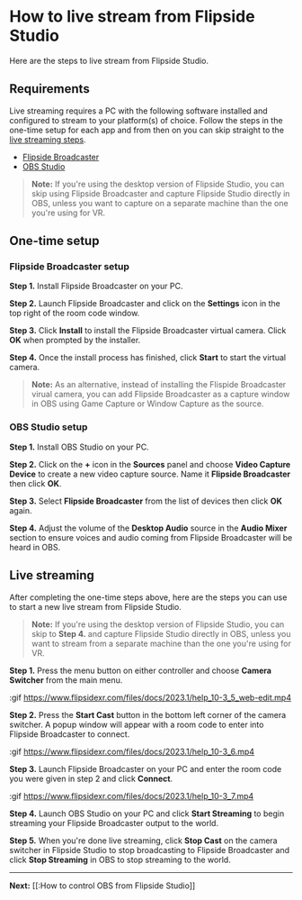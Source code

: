 # How to live stream from Flipside Studio

Here are the steps to live stream from Flipside Studio.

## Requirements

Live streaming requires a PC with the following software installed and configured to stream to your platform(s) of choice. Follow the steps in the one-time setup for each app and from then on you can skip straight to the [live streaming steps](#live-streaming).

- [Flipside Broadcaster](/docs/broadcaster)
- [OBS Studio](https://obsproject.com/)

> **Note:** If you're using the desktop version of Flipside Studio, you can skip using Flipside Broadcaster and capture Flipside Studio directly in OBS, unless you want to capture on a separate machine than the one you're using for VR.

## One-time setup

### Flipside Broadcaster setup

**Step 1.** Install Flipside Broadcaster on your PC.

**Step 2.** Launch Flipside Broadcaster and click on the **Settings** icon in the top right of the room code window.

**Step 3.** Click **Install** to install the Flipside Broadcaster virtual camera. Click **OK** when prompted by the installer.

**Step 4.** Once the install process has finished, click **Start** to start the virtual camera.

>**Note:** As an alternative, instead of installing the Flispide Broadcaster virual camera, you can add Flipside Broadcaster as a capture window in OBS using Game Capture or Window Capture as the source.

### OBS Studio setup

**Step 1.** Install OBS Studio on your PC.

**Step 2.** Click on the **+** icon in the **Sources** panel and choose **Video Capture Device** to create a new video capture source. Name it **Flipside Broadcaster** then click **OK**.

**Step 3.** Select **Flipside Broadcaster** from the list of devices then click **OK** again.

**Step 4.** Adjust the volume of the **Desktop Audio** source in the **Audio Mixer** section to ensure voices and audio coming from Flipside Broadcaster will be heard in OBS.

## Live streaming

After completing the one-time steps above, here are the steps you can use to start a new live stream from Flipside Studio.

> **Note:** If you're using the desktop version of Flipside Studio, you can skip to **Step 4.** and capture Flipside Studio directly in OBS, unless you want to stream from a separate machine than the one you're using for VR.

**Step 1.** Press the menu button on either controller and choose **Camera Switcher** from the main menu.

:gif https://www.flipsidexr.com/files/docs/2023.1/help_10-3_5_web-edit.mp4

**Step 2.** Press the **Start Cast** button in the bottom left corner of the camera switcher. A popup window will appear with a room code to enter into Flipside Broadcaster to connect.

:gif https://www.flipsidexr.com/files/docs/2023.1/help_10-3_6.mp4

**Step 3.** Launch Flipside Broadcaster on your PC and enter the room code you were given in step 2 and click **Connect**.

:gif https://www.flipsidexr.com/files/docs/2023.1/help_10-3_7.mp4

**Step 4.** Launch OBS Studio on your PC and click **Start Streaming** to begin streaming your Flipside Broadcaster output to the world.

**Step 5.** When you're done live streaming, click **Stop Cast** on the camera switcher in Flipside Studio to stop broadcasting to Flipside Broadcaster and click **Stop Streaming** in OBS to stop streaming to the world.

---

**Next:** [[:How to control OBS from Flipside Studio]]
